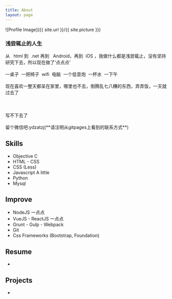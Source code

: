 ```yaml
---
title: About
layout: page
---
```

![Profile Image]({{ site.url }}/{{ site.picture }})

<h3>浅尝辄止的人生</h3>

<div>
	<span>从 &nbsp; html 到 &nbsp;.net 再到 &nbsp; Android，再到 &nbsp;iOS ，我做什么都是浅尝辄止，没有坚持研究下去，所以现在做了‘点点点’</span><br/>
	<br/>
	<span>一桌子&nbsp;&nbsp;一把椅子&nbsp;&nbsp;wifi&nbsp;&nbsp;电脑&nbsp;&nbsp;一个低音炮&nbsp;&nbsp;一杯水&nbsp;&nbsp;一下午</span><br/>
	<br/>
	<span>现在喜欢一整天都呆在家里，哪里也不去，倒腾乱七八糟的东西，弄弄饭，一天就过去了</span><br/>
	<br/>
	<span></span><br/>
	<br/>
	<span>写不下去了</span><br/>
	<br/>
	<span>留个微信吧:ydzatzj(**请注明从gitpages上看到的联系方式**)</span>
</div>
<h2>Skills</h2>

<ul class="skill-list">
	<li>Objective C</li>
	<li>HTML - CSS</li>
	<li>CSS (Less)</li>
	<li>Javascript A little</li>
	<li>Python</li>
	<li>Mysql</li>
</ul>

<h2>Improve</h2>

<ul class="skill-list ">
	<li>NodeJS 一点点</li>
	<li>VueJS - ReactJS  一点点</li>
	<li>Grunt - Gulp - Webpack</li>
	<li>Git</li>
	<li>Css Frameworks (Bootstrap, Foundation)</li>
</ul>

<h2>Resume</h2>
<ul>
	<li></a></li>		
</ul>

<h2>Projects</h2>

<ul>
	<li></a></li>
</ul>
